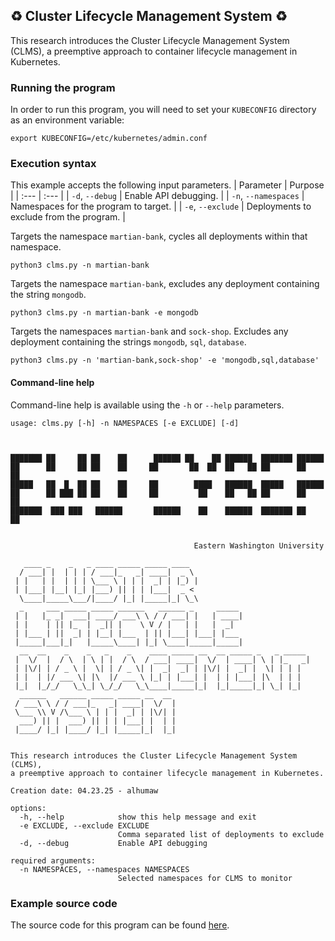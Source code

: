 ## ♻️ Cluster Lifecycle Management System ♻️

This research introduces the Cluster Lifecycle Management System (CLMS), 
a preemptive approach to container lifecycle management in Kubernetes.

### Running the program

In order to run this program, you will need to set your `KUBECONFIG` directory as an environment variable:
```shell
export KUBECONFIG=/etc/kubernetes/admin.conf
```
### Execution syntax
This example accepts the following input parameters.
| Parameter | Purpose |
| :--- | :--- |
| `-d`, `--debug` | Enable API debugging. |
| `-n`, `--namespaces` | Namespaces for the program to target. |
| `-e`, `--exclude` | Deployments to exclude from the program. |


Targets the namespace `martian-bank`, cycles all deployments within that namespace.
```shell
python3 clms.py -n martian-bank
```

Targets the namespace `martian-bank`, excludes any deployment containing the string `mongodb`.
```shell
python3 clms.py -n martian-bank -e mongodb
```

Targets the namespaces `martian-bank` and `sock-shop`. Excludes any deployment containing the strings `mongodb`, `sql`, `database`.
```shell
python3 clms.py -n 'martian-bank,sock-shop' -e 'mongodb,sql,database'
```

#### Command-line help
Command-line help is available using the `-h` or `--help` parameters.

```shell
usage: clms.py [-h] -n NAMESPACES [-e EXCLUDE] [-d]



███████ ██     ██ ██    ██      ██████ ██    ██ ██████  ███████ ██████
██      ██     ██ ██    ██     ██       ██  ██  ██   ██ ██      ██   ██
█████   ██  █  ██ ██    ██     ██        ████   ██████  █████   ██████
██      ██ ███ ██ ██    ██     ██         ██    ██   ██ ██      ██   ██
███████  ███ ███   ██████       ██████    ██    ██████  ███████ ██   ██


                                         Eastern Washington University

   ____ _    _   _ ____ _____ _____ ____
  / ___| |  | | | / ___|_   _| ____|  _ \
 | |   | |  | | | \___ \ | | |  _| | |_) |
 | |___| |__| |_| |___) || | | |___|  _ <
  \____|_____\___/|____/ |_| |_____|_| \_\
  _     ___ _____ _____ ______   ______ _     _____
 | |   |_ _|  ___| ____/ ___\ \ / / ___| |   | ____|
 | |    | || |_  |  _|| |    \ V / |   | |   |  _|
 | |___ | ||  _| | |__| |___  | || |___| |___| |___
 |_____|___|_|   |_____\____| |_| \____|_____|_____|
  __  __    _    _   _    _    ____ _____ __  __ _____ _   _ _____
 |  \/  |  / \  | \ | |  / \  / ___| ____|  \/  | ____| \ | |_   _|
 | |\/| | / _ \ |  \| | / _ \| |  _|  _| | |\/| |  _| |  \| | | |
 | |  | |/ ___ \| |\  |/ ___ \ |_| | |___| |  | | |___| |\  | | |
 |_|  |_/_/   \_\_| \_/_/   \_\____|_____|_|  |_|_____|_| \_| |_|
  ______   ______ _____ _____ __  __
 / ___\ \ / / ___|_   _| ____|  \/  |
 \___ \\ V /\___ \ | | |  _| | |\/| |
  ___) || |  ___) || | | |___| |  | |
 |____/ |_| |____/ |_| |_____|_|  |_|


This research introduces the Cluster Lifecycle Management System (CLMS),
a preemptive approach to container lifecycle management in Kubernetes.

Creation date: 04.23.25 - alhumaw

options:
  -h, --help            show this help message and exit
  -e EXCLUDE, --exclude EXCLUDE
                        Comma separated list of deployments to exclude
  -d, --debug           Enable API debugging

required arguments:
  -n NAMESPACES, --namespaces NAMESPACES
                        Selected namespaces for CLMS to monitor
```

### Example source code
The source code for this program can be found [here](clms.py).
